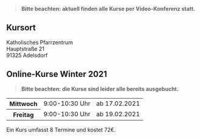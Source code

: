 > **Bitte beachten: aktuell finden alle Kurse per Video-Konferenz statt.**

## Kursort

Katholisches Pfarrzentrum  
Hauptstraße 21  
91325 Adelsdorf

## Online-Kurse Winter 2021

> **Bitte beachten: die Kurse sind leider alle bereits ausgebucht.**

<table>
<tr><th>Mittwoch</th><td>9:00-10:30 Uhr</td><td>ab 17.02.2021</td></tr>
<tr><th>Freitag</th><td>9:00-10:30 Uhr</td><td>ab 19.02.2021</td></tr>
</table>

Ein Kurs umfasst 8 Termine und kostet 72€.
